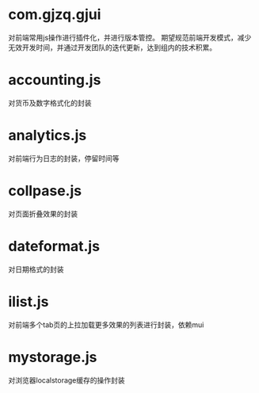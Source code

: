 ﻿com.gjzq.gjui
===

对前端常用js操作进行插件化，并进行版本管控。
期望规范前端开发模式，减少无效开发时间，并通过开发团队的迭代更新，达到组内的技术积累。

accounting.js
===
对货币及数字格式化的封装

analytics.js
===
对前端行为日志的封装，停留时间等

collpase.js
===
对页面折叠效果的封装

dateformat.js
===
对日期格式的封装

ilist.js
===
对前端多个tab页的上拉加载更多效果的列表进行封装，依赖mui

mystorage.js
===
对浏览器localstorage缓存的操作封装


